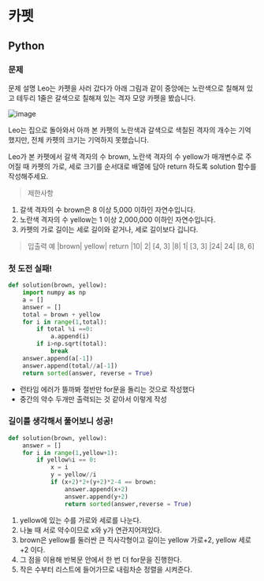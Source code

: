 # 카펫
## Python
### 문제
문제 설명
Leo는 카펫을 사러 갔다가 아래 그림과 같이 중앙에는 노란색으로 칠해져 있고 테두리 1줄은 갈색으로 칠해져 있는 격자 모양 카펫을 봤습니다.

![image](https://user-images.githubusercontent.com/108413432/202601629-a353e7e6-88ec-469c-8dba-2b552d42522e.png)


Leo는 집으로 돌아와서 아까 본 카펫의 노란색과 갈색으로 색칠된 격자의 개수는 기억했지만, 전체 카펫의 크기는 기억하지 못했습니다.

Leo가 본 카펫에서 갈색 격자의 수 brown, 노란색 격자의 수 yellow가 매개변수로 주어질 때 카펫의 가로, 세로 크기를 순서대로 배열에 담아 return 하도록 solution 함수를 작성해주세요.

> 제한사항

1. 갈색 격자의 수 brown은 8 이상 5,000 이하인 자연수입니다.
2. 노란색 격자의 수 yellow는 1 이상 2,000,000 이하인 자연수입니다.
3. 카펫의 가로 길이는 세로 길이와 같거나, 세로 길이보다 깁니다.

> 입출력 예
|brown|	yellow|	return
|10|	2|	[4, 3]
|8|	1|	[3, 3]
|24|	24|	[8, 6]

### 첫 도전 실패!
```python
def solution(brown, yellow):
    import numpy as np
    a = []
    answer = []
    total = brown + yellow
    for i in range(1,total):
        if total %i ==0:
            a.append(i)
        if i>np.sqrt(total):
            break
    answer.append(a[-1])
    answer.append(total//a[-1])
    return sorted(answer, reverse = True)
```
- 런타임 에러가 뜰까봐 절반만 for문을 돌리는 것으로 작성했다
- 중간의 약수 두개만 출력되는 것 같아서 이렇게 작성

### 길이를 생각해서 풀어보니 성공!
```python
def solution(brown, yellow):
    answer = []
    for i in range(1,yellow+1):
        if yellow%i == 0:
            x = i
            y = yellow//i
            if (x+2)*2+(y+2)*2-4 == brown:
                answer.append(x+2)
                answer.append(y+2)
                return sorted(answer,reverse = True)
```
1. yellow에 있는 수를 가로와 세로를 나눈다.
2. 나눌 때 서로 약수이므로 x와 y가 연관지어져있다.
3. brown은 yellow를 둘러싼 큰 직사각형이고 길이는 yellow 가로+2, yellow 세로 +2 이다.
4. 그 점을 이용해 반복문 안에서 한 번 더 for문을 진행한다.
5. 작은 수부터 리스트에 들어가므로 내림차순 정렬을 시켜준다.

